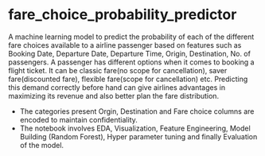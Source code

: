 # fare_choice_probability_predictor
A machine learning model to predict the probability of each of the different fare choices available to a airline passenger based on features such as Booking Date, Departure Date, Departure Time, Origin, Destination, No. of passengers.
A passenger has different options when it comes to booking a flight ticket. It can be classic fare(no scope for cancellation), saver fare(discounted fare), flexible fare(scope for cancellation) etc.
Predicting this demand correctly before hand can give airlines advantages in maximizing its revenue and also better plan the fare distribution.

- The categories present Orgin, Destination and Fare choice columns are encoded to maintain confidentiality.
- The notebook involves EDA, Visualization, Feature Engineering, Model Building (Random Forest), Hyper parameter tuning and finally Evaluation of the model.

